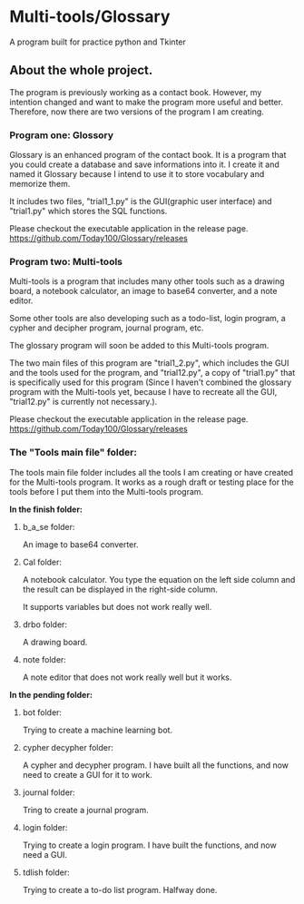 # Multi-tools/Glossary
A program built for practice python and Tkinter

## About the whole project.

The program is previously working as a contact book. However, my intention changed and want to make the program more useful and better. Therefore, now there are two versions of the program I am creating.

### Program one: Glossory

Glossary is an enhanced program of the contact book. It is a program that you could create a database and save informations into it. I create it and named it Glossary because I intend to use it to store vocabulary and memorize them.

It includes two files, "trial1_1.py" is the GUI(graphic user interface) and "trial1.py" which stores the SQL functions.

Please checkout the executable application in the release page. https://github.com/Today100/Glossary/releases

### Program two: Multi-tools

Multi-tools is a program that includes many other tools such as a drawing board, a notebook calculator, an image to base64 converter, and a note editor. 

Some other tools are also developing such as a todo-list, login program, a cypher and decipher program, journal program, etc.

The glossary program will soon be added to this Multi-tools program.

The two main files of this program are "trial1_2.py", which includes the GUI and the tools used for the program, and "trial12.py", a copy of "trial1.py" that is specifically used for this program (Since I haven't combined the glossary program with the Multi-tools yet, because I have to recreate all the GUI, "trial12.py" is currently not necessary.). 

Please checkout the executable application in the release page. https://github.com/Today100/Glossary/releases

### The "Tools main file" folder:

The tools main file folder includes all the tools I am creating or have created for the Multi-tools program. It works as a rough draft or testing place for the tools before I put them into the Multi-tools program.

**In the finish folder:**
  1. b_a_se folder:
      
      An image to base64 converter.
    
  2. Cal folder:
  
      A notebook calculator. You type the equation on the left side column and the result can be displayed in the right-side column.
      
      It supports variables but does not work really well.
  
  3. drbo folder:

      A drawing board.

  4. note folder:

      A note editor that does not work really well but it works.


**In the pending folder:**
  1. bot folder:

      Trying to create a machine learning bot.
      
  2. cypher decypher folder:
      
      A cypher and decypher program. I have built all the functions, and now need to create a GUI for it to work.
      
  3. journal folder:

      Tring to create a journal program.

  4. login folder:

      Trying to create a login program. I have built the functions, and now need a GUI.

  5. tdlish folder:

      Trying to create a to-do list program. Halfway done.

